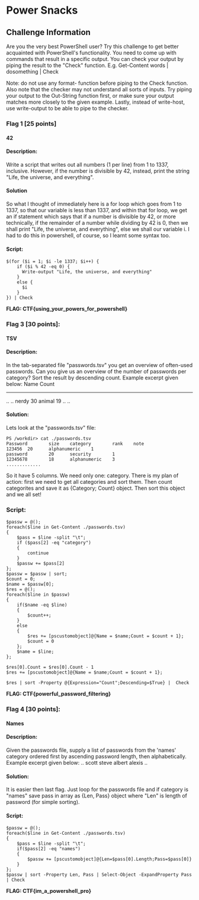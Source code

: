 # Power Snacks
## Challenge Information
Are you the very best PowerShell user? Try this challenge to get better acquainted with PowerShell's functionality. You need to come up with commands that result in a specific output. You can check your output by piping the result to the "Check" function.
E.g. Get-Content words | dosomething | Check

Note: do not use any format- function before piping to the Check function. Also note that the checker may not understand all sorts of inputs. Try piping your output to the Out-String function first, or make sure your output matches more closely to the given example. Lastly, instead of write-host, use write-output to be able to pipe to the checker.

### Flag 1 [25 points]

#### 42

#### Description:
Write a script that writes out all numbers (1 per line) from 1 to 1337, inclusive. However, if the number is divisible by 42, instead, print the string "Life, the universe, and everything".

#### Solution
So what I thought of immediately here is a for loop which goes from 1 to 1337, so that our variable is less than 1337, and within that for loop, we get an if statement which says that if a number is divisible by 42, or more 
technically, if the remainder of a number while dividing by 42 is 0, then we shall print "Life, the universe, and everything", else we shall our variable i. I had to do this in powershell, of course, so I learnt some syntax too.

#### Script:
```
$(for ($i = 1; $i -le 1337; $i++) {
    if ($i % 42 -eq 0) {
      Write-output "Life, the universe, and everything"
    }
    else {
      $i
    }
}) | Check
```
**FLAG: CTF{using_your_powers_for_powershell}**

### Flag 3 [30 points]:

####   TSV

####   Description:
  In the tab-separated file "passwords.tsv" you get an overview of often-used passwords. Can you give us an overview of the number of passwords per category? Sort the result by descending count. Example excerpt given below:
  Name     Count
  ----     -----
  ..          ..
  nerdy       30
  animal      19
  ..          .. 

#### Solution:
  Lets look at the "passwords.tsv" file:
```
PS /workdir> cat ./passwords.tsv
Password        size    category        rank    note
123456  20      alphanumeric    1
password        20      security        1
12345678        18      alphanumeric    3
.............
```

  So it have 5 columns. We need only one: category. 
  There is my plan of action: first we need to get all categories and sort them. Then count categorites and save it as {Category; Count} object. Then sort this object and we all set!
  
### Script:
```
$passw = @();
foreach($line in Get-Content ./passwords.tsv)
{
	$pass = $line -split "\t";
	if ($pass[2] -eq "category")
	{
		continue
	}
	$passw += $pass[2]	
};
$passw = $passw | sort; 
$count = 0;
$name = $passw[0];
$res = @();
foreach($line in $passw)
{
	if($name -eq $line) 
	{
		$count++;
	}
	else
	{
		$res += [pscustomobject]@{Name = $name;Count = $count + 1};
		$count = 0
	};
	$name = $line;
};

$res[0].Count = $res[0].Count - 1
$res += [pscustomobject]@{Name = $name;Count = $count + 1};

$res | sort -Property @{Expression="Count";Descending=$True} |  Check
```

  **FLAG: CTF{powerful_password_filtering}**

### Flag 4 [30 points]:

####   Names

####   Description:
  Given the passwords file, supply a list of passwords from the 'names' category ordered first by ascending password length, then alphabetically. Example excerpt given below:
  ..
  scott
  steve
  albert
  alexis
  ..

####   Solution:
  It is easier then last flag. Just loop for the passwords file and if category is "names" save pass in array as {Len, Pass} object where "Len" is length of password (for simple sorting).

####   Script:
```
$passw = @();
foreach($line in Get-Content ./passwords.tsv)
{
	$pass = $line -split "\t";
	if($pass[2] -eq "names")
	{
		$passw += [pscustomobject]@{Len=$pass[0].Length;Pass=$pass[0]}
	}
};
$passw | sort -Property Len, Pass | Select-Object -ExpandProperty Pass | Check
```
  **FLAG: CTF{im_a_powershell_pro}**